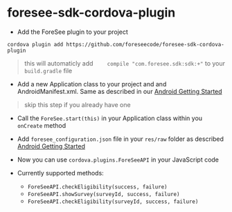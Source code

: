 # foresee-sdk-cordova-plugin

* Add the ForeSee plugin to your project 

`cordova plugin add https://github.com/foreseecode/foresee-sdk-cordova-plugin`

> this will automaticly add `    compile "com.foresee.sdk:sdk:+"` to your `build.gradle` file 

* Add a new Application class to your project and and AndroidManifest.xml. Same as described in our [Android Getting Started](https://developer.foresee.com/docs/tutorial)

> skip this step if you already have one


* Call the `ForeSee.start(this)` in your Application class within you `onCreate` method

* Add `foresee_configuration.json` file in your `res/raw` folder as described [Android Getting Started](https://developer.foresee.com/docs/tutorial)

* Now you can use `cordova.plugins.ForeSeeAPI` in your JavaScript code

* Currently supported methods:
   * `ForeSeeAPI.checkEligibility(success, failure)`
   * `ForeSeeAPI.showSurvey(surveyId, success, failure)`
   * `ForeSeeAPI.checkEligibility(surveyId, success, failure)`
   

